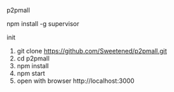 p2pmall

npm install -g supervisor

init

1. git clone https://github.com/Sweetened/p2pmall.git
2. cd p2pmall
3. npm install
4. npm start
5. open with browser http://localhost:3000
